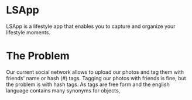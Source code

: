 LSApp
=====

LSApp is a lifestyle app that enables you to capture and organize your lifestyle moments. 

The Problem
=====

Our current social network allows to upload our photos and tag them with friends' name or hash (#) tags.
Tagging our photos with friends is fine, but the problem is with hash tags. As tags are free form and the english language contains many synonyms for objects, 
